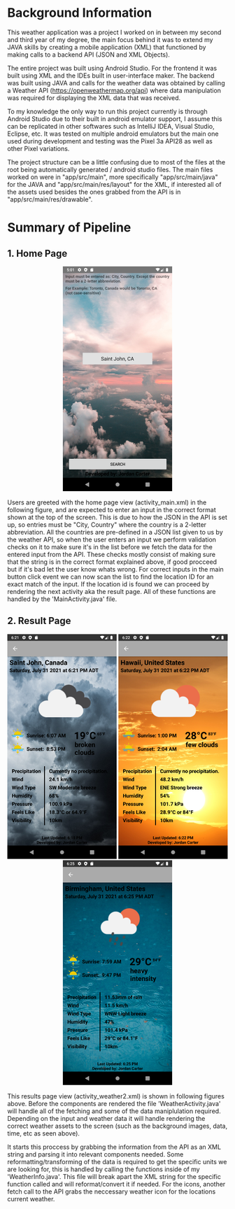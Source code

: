 # Background Information
This weather application was a project I worked on in between my second and third year of my degree, the main focus behind it was to extend my JAVA skills by creating a mobile application (XML) that functioned by making calls to a backend API (JSON and XML Objects).

The entire project was built using Android Studio. For the frontend it was built using XML and the IDEs built in user-interface maker. The backend was built using JAVA and calls for the weather data was obtained by calling a Weather API (https://openweathermap.org/api) where data manipulation was required for displaying the XML data that was received.

To my knowledge the only way to run this project currently is through Android Studio due to their built in android emulator support, I assume this can be replicated in other softwares such as IntelliJ IDEA, Visual Studio, Eclipse, etc. It was tested on multiple android emulators but the main one used during development and testing was the Pixel 3a API28 as well as other Pixel variations.

The project structure can be a little confusing due to most of the files at the root being automatically generated / android studio files. The main files worked on were in "app/src/main", more specifically "app/src/main/java" for the JAVA and "app/src/main/res/layout" for the XML, if interested all of the assets used besides the ones grabbed from the API is in "app/src/main/res/drawable".


# Summary of Pipeline
## 1. Home Page
<p align="center">
  <img src="screenshots/Screenshot_1627761685.png" width=250>
</p>

Users are greeted with the home page view (activity_main.xml) in the following figure, and are expected to enter an input in the correct format shown at the top of the screen. This is due to how the JSON in the API is set up, so entries must be "City, Country" where the country is a 2-letter abbreviation. All the countries are pre-defined in a JSON list given to us by the weather API, so when the user enters an input we perform validation checks on it to make sure it's in the list before we fetch the data for the entered input from the API. These checks mostly consist of making sure that the string is in the correct format explained above, if good procceed but if it's bad let the user know whats wrong. For correct inputs in the main button click event we can now scan the list to find the location ID for an exact match of the input. If the location id is found we can proceed by rendering the next activity aka the result page. All of these functions are handled by the 'MainActivity.java' file.


## 2. Result Page
<p align="center">
  <img src="screenshots/Screenshot_1627766481.png" width=250>
  <img src="screenshots/Screenshot_1627766553.png" width=250>
  <img src="screenshots/Screenshot_1627766732.png" width=250>
</p>

This results page view (activity_weather2.xml) is shown in following figures above. Before the components are rendered the file 'WeatherActivity.java' will handle all of the fetching and some of the data maniplulation required. Depending on the input and weather data it will handle rendering the correct weather assets to the screen (such as the background images, data, time, etc as seen above). 

It starts this proccess by grabbing the information from the API as an XML string and parsing it into relevant components needed. Some reformatting/transforming of the data is required to get the specific units we are looking for, this is handled by calling the functions inside of my 'WeatherInfo.java'. This file will break apart the XML string for the specific function called and will reformat/convert it if needed. For the icons, another fetch call to the API grabs the neccessary weather icon for the locations current weather.

